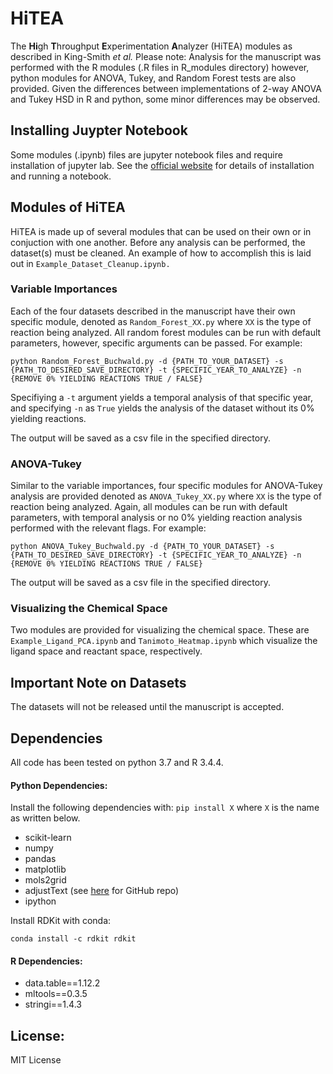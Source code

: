 # HiTEA
The **Hi**gh **T**hroughput **E**xperimentation **A**nalyzer (HiTEA) modules as described in King-Smith *et al.*
Please note: Analysis for the manuscript was performed with the R modules (.R files in R_modules directory) however, python modules for ANOVA, Tukey, and Random Forest tests are also provided. Given the differences between implementations of 2-way ANOVA and Tukey HSD in R and python, some minor differences may be observed.

## Installing Juypter Notebook
Some modules (.ipynb) files are jupyter notebook files and require installation of jupyter lab. See the [official website](https://jupyter.org/install) for details of installation and running a notebook.

## Modules of HiTEA
HiTEA is made up of several modules that can be used on their own or in conjuction with one another.
Before any analysis can be performed, the dataset(s) must be cleaned. An example of how to accomplish this is laid out in `Example_Dataset_Cleanup.ipynb.`

### Variable Importances
Each of the four datasets described in the manuscript have their own specific module, denoted as `Random_Forest_XX.py` where `XX` is the type of reaction being analyzed. All random forest modules can be run with default parameters, however, specific arguments can be passed. For example:

`python Random_Forest_Buchwald.py -d {PATH_TO_YOUR_DATASET} -s {PATH_TO_DESIRED_SAVE_DIRECTORY} -t {SPECIFIC_YEAR_TO_ANALYZE} -n {REMOVE 0% YIELDING REACTIONS TRUE / FALSE}`

Specifiying a `-t` argument yields a temporal analysis of that specific year, and specifying `-n` as `True` yields the analysis of the dataset without its 0% yielding reactions. 

The output will be saved as a csv file in the specified directory.

### ANOVA-Tukey
Similar to the variable importances, four specific modules for ANOVA-Tukey analysis are provided denoted as `ANOVA_Tukey_XX.py` where `XX` is the type of reaction being analyzed. Again, all modules can be run with default parameters, with temporal analysis or no 0% yielding reaction analysis performed with the relevant flags. For example:

`python ANOVA_Tukey_Buchwald.py -d {PATH_TO_YOUR_DATASET} -s {PATH_TO_DESIRED_SAVE_DIRECTORY} -t {SPECIFIC_YEAR_TO_ANALYZE} -n {REMOVE 0% YIELDING REACTIONS TRUE / FALSE}`

The output will be saved as a csv file in the specified directory.

### Visualizing the Chemical Space
Two modules are provided for visualizing the chemical space. These are `Example_Ligand_PCA.ipynb` and `Tanimoto_Heatmap.ipynb` which visualize the ligand space and reactant space, respectively.

## Important Note on Datasets
The datasets will not be released until the manuscript is accepted.

## Dependencies
All code has been tested on python 3.7 and R 3.4.4.
#### Python Dependencies:
Install the following dependencies with: `pip install X` where `X` is the name as written below.
* scikit-learn
* numpy
* pandas
* matplotlib
* mols2grid
* adjustText (see [here](https://github.com/Phlya/adjustText) for GitHub repo)
* ipython

Install RDKit with conda:

`conda install -c rdkit rdkit`

#### R Dependencies:
* data.table==1.12.2
* mltools==0.3.5
* stringi==1.4.3

## License:
MIT License
